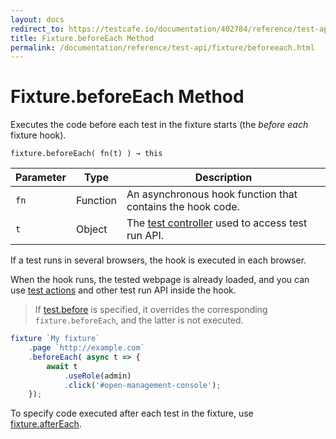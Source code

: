```yaml
---
layout: docs
redirect_to: https://testcafe.io/documentation/402784/reference/test-api/fixture/beforeeach
title: Fixture.beforeEach Method
permalink: /documentation/reference/test-api/fixture/beforeeach.html
---
```

# Fixture.beforeEach Method

Executes the code before each test in the fixture starts (the *before each* fixture hook).

```text
fixture.beforeEach( fn(t) ) → this
```

Parameter | Type     | Description
--------- | -------- | ---------------------------------------------------------------------------
`fn`      | Function | An asynchronous hook function that contains the hook code.
`t`       | Object   | The [test controller](../testcontroller/README.md) used to access test run API.

If a test runs in several browsers, the hook is executed in each browser.

When the hook runs, the tested webpage is already loaded, and you can use [test actions](../../../guides/basic-guides/interact-with-the-page.md) and other test run API inside the hook.

> If [test.before](../test/before.md) is specified, it overrides the corresponding
> `fixture.beforeEach`, and the latter is not executed.

```js
fixture `My fixture`
    .page `http://example.com`
    .beforeEach( async t => {
        await t
            .useRole(admin)
            .click('#open-management-console');
    });
```

To specify code executed after each test in the fixture, use [fixture.afterEach](aftereach.md).
